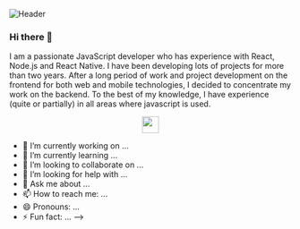 ![Header](https://github.com/shoki61/shoki61/blob/main/developer.png "Header")
### Hi there 👋

I am a passionate JavaScript developer who has experience with React, Node.js and React Native. I have been developing lots of projects for more than two years. After a long period of work and project development on the frontend for both web and mobile technologies, I decided to concentrate my work on the backend. To the best of my knowledge, I have experience (quite or partially) in all areas where javascript is used.

<p align='center'>
  <a href="https://www.linkedin.com/in/sohratjumadurdyyev/"><img height="30" src="https://github.com/WaylonWalker/WaylonWalker/blob/main/icon/linkedin.png?raw=true"></a>

- 🔭 I’m currently working on ...
- 🌱 I’m currently learning ...
- 👯 I’m looking to collaborate on ...
- 🤔 I’m looking for help with ...
- 💬 Ask me about ...
- 📫 How to reach me: ...
- 😄 Pronouns: ...
- ⚡ Fun fact: ...
-->
